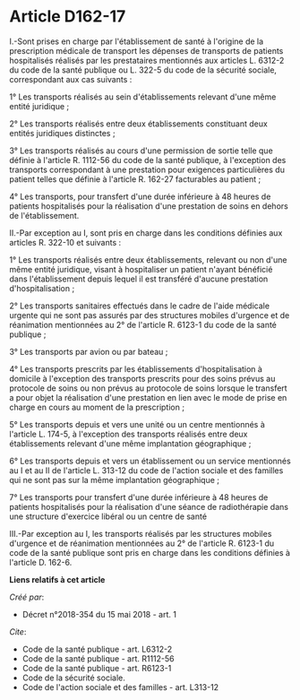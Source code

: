 # Article D162-17

I.-Sont prises en charge par l'établissement de santé à l'origine de la prescription médicale de transport les dépenses de
transports de patients hospitalisés réalisés par les prestataires mentionnés aux articles L. 6312-2 du code de la santé
publique ou L. 322-5 du code de la sécurité sociale, correspondant aux cas suivants :

1° Les transports réalisés au sein d'établissements relevant d'une même entité juridique ;

2° Les transports réalisés entre deux établissements constituant deux entités juridiques distinctes ;

3° Les transports réalisés au cours d'une permission de sortie telle que définie à l'article R. 1112-56 du code de la santé
publique, à l'exception des transports correspondant à une prestation pour exigences particulières du patient telles que
définie à l'article R. 162-27 facturables au patient ;

4° Les transports, pour transfert d'une durée inférieure à 48 heures de patients hospitalisés pour la réalisation d'une
prestation de soins en dehors de l'établissement.

II.-Par exception au I, sont pris en charge dans les conditions définies aux articles R. 322-10 et suivants :

1° Les transports réalisés entre deux établissements, relevant ou non d'une même entité juridique, visant à hospitaliser un
patient n'ayant bénéficié dans l'établissement depuis lequel il est transféré d'aucune prestation d'hospitalisation ;

2° Les transports sanitaires effectués dans le cadre de l'aide médicale urgente qui ne sont pas assurés par des structures
mobiles d'urgence et de réanimation mentionnées au 2° de l'article R. 6123-1 du code de la santé publique ;

3° Les transports par avion ou par bateau ;

4° Les transports prescrits par les établissements d'hospitalisation à domicile à l'exception des transports prescrits pour
des soins prévus au protocole de soins ou non prévus au protocole de soins lorsque le transfert a pour objet la réalisation
d'une prestation en lien avec le mode de prise en charge en cours au moment de la prescription ;

5° Les transports depuis et vers une unité ou un centre mentionnés à l'article L. 174-5, à l'exception des transports
réalisés entre deux établissements relevant d'une même implantation géographique ;

6° Les transports depuis et vers un établissement ou un service mentionnés au I et au II de l'article L. 313-12 du code de
l'action sociale et des familles qui ne sont pas sur la même implantation géographique ;

7° Les transports pour transfert d'une durée inférieure à 48 heures de patients hospitalisés pour la réalisation d'une séance
de radiothérapie dans une structure d'exercice libéral ou un centre de santé

III.-Par exception au I, les transports réalisés par les structures mobiles d'urgence et de réanimation mentionnées au 2° de
l'article R. 6123-1 du code de la santé publique sont pris en charge dans les conditions définies à l'article D. 162-6.

**Liens relatifs à cet article**

_Créé par_:

  - Décret n°2018-354 du 15 mai 2018 - art. 1

_Cite_:

  - Code de la santé publique - art. L6312-2
  - Code de la santé publique - art. R1112-56
  - Code de la santé publique - art. R6123-1
  - Code de la sécurité sociale.
  - Code de l'action sociale et des familles - art. L313-12
